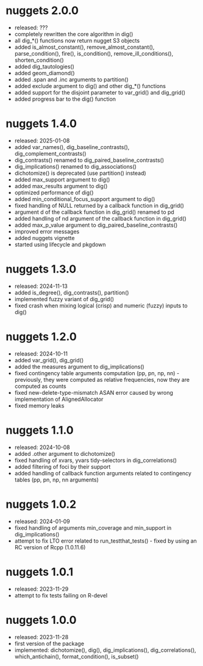 # nuggets 2.0.0
- released: ???
- completely rewritten the core algorithm in dig()
- all dig_*() functions now return nugget S3 objects
- added is_almost_constant(), remove_almost_constant(), parse_condition(),
  fire(), is_condition(), remove_ill_conditions(), shorten_condition()
- added dig_tautologies()
- added geom_diamond()
- added .span and .inc arguments to partition()
- added exclude argument to dig() and other dig_*() functions
- added support for the disjoint parameter to var_grid() and dig_grid()
- added progress bar to the dig() function

# nuggets 1.4.0
- released: 2025-01-08
- added var_names(), dig_baseline_contrasts(), dig_complement_contrasts()
- dig_contrasts() renamed to dig_paired_baseline_contrasts()
- dig_implications() renamed to dig_associations()
- dichotomize() is deprecated (use partition() instead)
- added max_support argument to dig()
- added max_results argument to dig()
- optimized performance of dig()
- added min_conditional_focus_support argument to dig()
- fixed handling of NULL returned by a callback function in dig_grid()
- argument d of the callback function in dig_grid() renamed to pd
- added handling of nd argument of the callback function in dig_grid()
- added max_p_value argument to dig_paired_baseline_contrasts()
- improved error messages
- added nuggets vignette
- started using lifecycle and pkgdown

# nuggets 1.3.0
- released: 2024-11-13
- added is_degree(), dig_contrasts(), partition()
- implemented fuzzy variant of dig_grid()
- fixed crash when mixing logical (crisp) and numeric (fuzzy) inputs to dig()

# nuggets 1.2.0
- released: 2024-10-11
- added var_grid(), dig_grid()
- added the measures argument to dig_implications()
- fixed contingency table arguments computation (pp, pn, np, nn) - previously,
  they were computed as relative frequencies, now they are computed as counts
- fixed new-delete-type-mismatch ASAN error caused by wrong implementation of
  AlignedAllocator
- fixed memory leaks

# nuggets 1.1.0
- released: 2024-10-08
- added .other argument to dichotomize()
- fixed handling of xvars, yvars tidy-selectors in dig_correlations()
- added filtering of foci by their support
- added handling of callback function arguments related to contingency tables
  (pp, pn, np, nn arguments)

# nuggets 1.0.2
- released: 2024-01-09
- fixed handling of arguments min_coverage and min_support in dig_implications()
- attempt to fix LTO error related to run_testthat_tests() - fixed by using
  an RC version of Rcpp (1.0.11.6)

# nuggets 1.0.1
- released: 2023-11-29
- attempt to fix tests failing on R-devel

# nuggets 1.0.0
- released: 2023-11-28
- first version of the package
- implemented: dichotomize(), dig(), dig_implications(), dig_correlations(),
  which_antichain(), format_condition(), is_subset()
